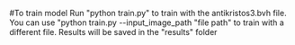 #To train model
Run "python train.py" to train with the antikristos3.bvh file. You can use "python train.py --input_image_path "file path" to train with a different file.
Results will be saved in the "results" folder 